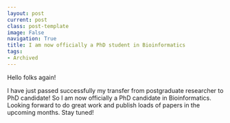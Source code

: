```yaml
---
layout: post
current: post
class: post-template
image: False
navigation: True
title: I am now officially a PhD student in Bioinformatics 
tags:
- Archived
---
```


Hello folks again!

I have just passed successfully my transfer from postgraduate researcher to PhD candidate! So I am now officially a PhD candidate in Bioinformatics. Looking forward to do great work and publish loads of papers in the upcoming months. Stay tuned!
